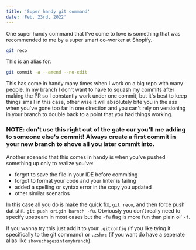 ```yaml
---
title: 'Super handy git command'
date: 'Feb. 23rd, 2022'
---
```


One super handy command that I've come to love is something that was recommended to me by a super smart co-worker at Shopify. 

```bash
git reco
```

This is an alias for:

```bash
git commit -a --amend --no-edit
```

This has come in handy many times when I work on a big repo with many people. In my branch I don't want to have to squash my commits after making the PR so I constantly work under one commit, but it's best to keep things small in this case, other wise it will absolutely bite you in the ass when you've gone too far in one direction and you can't rely on versioning in your branch to double back to a point that you had things working. 

### NOTE: don't use this right out of the gate our you'll me adding to someone else's commit! Always create a first commit in your new branch to shove all you later commit into. 

Another scenario that this comes in handy is when you've pushed something up only to realize you've:
* forgot to save the file in your IDE before commiting 
* forgot to format your code and your linter is failing
* added a spelling or syntax error in the copy you updated
* other similar scenarios

In this case all you do is make the quick fix, `git reco`, and then force push dat shit. `git push origin barnch -fu`. Obviously you don't really need to specify upstream in most cases but the `-fu` flag is more fun than plain ol' `-f`.

If you wanna try this just add it to your `.gitconfig` (if you like tying it specifically to the git command) or `.zshrc` (if you want do have a seperate alias like `shovechagesintomybranch`).